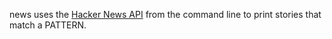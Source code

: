 news uses the [Hacker News API](https://github.com/HackerNews/API) from the
command line to print stories that match a PATTERN.
